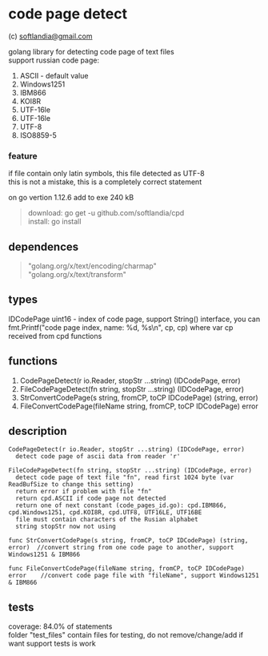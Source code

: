 # code page detect #

(c) softlandia@gmail.com

golang library for detecting code page of text files  
support russian code page:

1. ASCII - default value
2. Windows1251
3. IBM866
4. KOI8R
5. UTF-16le
6. UTF-16le
7. UTF-8
8. ISO8859-5

### feature ###
if file contain only latin symbols, this file detected as UTF-8  
this is not a mistake, this is a completely correct statement

on go vertion 1.12.6 add to exe 240 kB

>download: go get -u github.com/softlandia/cpd  
>install: go install

## dependences ##

>"golang.org/x/text/encoding/charmap"  
>"golang.org/x/text/transform"

## types ##

IDCodePage uint16 - index of code page, support String() interface, you can fmt.Printf("code page index, name: %d, %s\n", cp, cp) where var cp received from cpd functions

## functions ##

1. CodePageDetect(r io.Reader, stopStr ...string) (IDCodePage, error)
2. FileCodePageDetect(fn string, stopStr ...string) (IDCodePage, error)
3. StrConvertCodePage(s string, fromCP, toCP IDCodePage) (string, error)
4. FileConvertCodePage(fileName string, fromCP, toCP IDCodePage) error

## description ##

    CodePageDetect(r io.Reader, stopStr ...string) (IDCodePage, error)
      detect code page of ascii data from reader 'r' 

    FileCodePageDetect(fn string, stopStr ...string) (IDCodePage, error)
      detect code page of text file "fn", read first 1024 byte (var ReadBufSize to change this setting)
      return error if problem with file "fn"
      return cpd.ASCII if code page not detected
      return one of next constant (code_pages_id.go): cpd.IBM866, cpd.Windows1251, cpd.KOI8R, cpd.UTF8, UTF16LE, UTF16BE
      file must contain characters of the Rusian alphabet
      string stopStr now not using

    func StrConvertCodePage(s string, fromCP, toCP IDCodePage) (string, error)  //convert string from one code page to another, support Windows1251 & IBM866

    func FileConvertCodePage(fileName string, fromCP, toCP IDCodePage) error    //convert code page file with "fileName", support Windows1251 & IBM866

## tests ##

coverage: 84.0% of statements  
folder "test_files" contain files for testing, do not remove/change/add if want support tests is work
